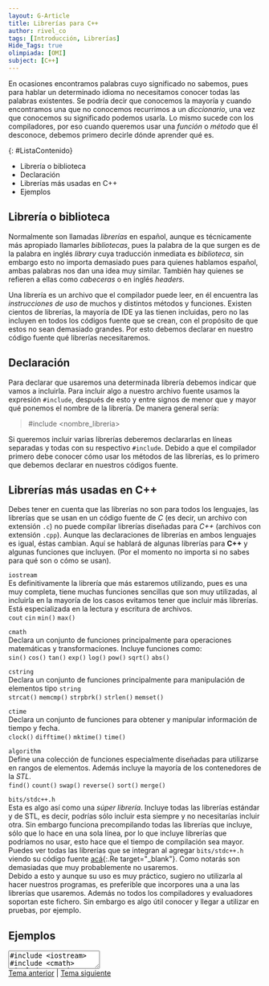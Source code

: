 ```yaml
---
layout: G-Article
title: Librerías para C++
author: rivel_co
tags: [Introducción, Librerías]
Hide_Tags: true
olimpiada: [OMI]
subject: [C++]
---
```


En ocasiones encontramos palabras cuyo significado no sabemos, pues para hablar un determinado idioma no necesitamos conocer todas las palabras existentes. Se podría decir que conocemos la mayoría y cuando encontramos una que no conocemos recurrimos a un *diccionario*, una vez que conocemos su significado podemos usarla. Lo mismo sucede con los compiladores, por eso cuando queremos usar una *función* o *método* que él desconoce, debemos primero decirle dónde aprender qué es.

{: #ListaContenido}
- Librería o biblioteca
- Declaración
- Librerías más usadas en C++
- Ejemplos

## Librería o biblioteca

Normalmente son llamadas *librerías* en español, aunque es técnicamente más apropiado llamarles *bibliotecas*, pues la palabra de la que surgen es de la palabra en inglés *library* cuya traducción inmediata es *biblioteca*, sin embargo esto no importa demasiado pues para quienes hablamos español, ambas palabras nos dan una idea muy similar. También hay quienes se refieren a ellas como *cabeceras* o en inglés *headers*.

Una librería es un archivo que el compilador puede leer, en él encuentra las *instrucciones de uso* de muchos y distintos métodos y funciones. Existen cientos de librerías, la mayoría de IDE ya las tienen incluidas, pero no las incluyen en todos los códigos fuente que se crean, con el propósito de que estos no sean demasiado grandes. Por esto debemos declarar en nuestro código fuente qué librerías necesitaremos.

## Declaración

Para declarar que usaremos una determinada librería debemos indicar que vamos a incluirla. Para incluir algo a nuestro archivo fuente usamos la expresión `#include`, después de esto y entre signos de menor que y mayor qué ponemos el nombre de la librería. De manera general sería:

> #include &lt;nombre_libreria&gt;

Si queremos incluir varias librerías deberemos declararlas en líneas separadas y todas con su respectivo `#include`. Debido a que el compilador primero debe conocer cómo usar los métodos de las librerías, es lo primero que debemos declarar en nuestros códigos fuente.

## Librerías más usadas en C++

Debes tener en cuenta que las librerías no son para todos los lenguajes, las librerías que se usan en un código fuente de *C* (es decir, un archivo con extensión `.c`) no puede compilar librerías diseñadas para *C++* (archivos con extensión `.cpp`). Aunque las declaraciones de librerías en ambos lenguajes es igual, éstas cambian. Aquí se hablará de algunas librerías para **C++** y algunas funciones que incluyen. (<span>Por el momento no importa si no sabes para qué son o cómo se usan</span>).

`iostream`
<br>
Es definitivamente la librería que más estaremos utilizando, pues es una muy completa, tiene muchas funciones sencillas que son muy utilizadas, al incluirla en la mayoría de los casos evitamos tener que incluir más librerías. Está especializada en la lectura y escritura de archivos.
<br>
`cout` `cin` `min()` `max()`

`cmath`
<br>
Declara un conjunto de funciones principalmente para operaciones matemáticas y transformaciones. Incluye funciones como:
<br>
`sin()` `cos()` `tan()` `exp()` `log()` `pow()` `sqrt()` `abs()`

`cstring`
<br>
Declara un conjunto de funciones principalmente para manipulación de elementos tipo `string`
<br>
`strcat()` `memcmp()` `strpbrk()` `strlen()` `memset()`

`ctime`
<br>
Declara un conjunto de funciones para obtener y manipular información de tiempo y fecha.
<br>
`clock()` `difftime()` `mktime()` `time()`

`algorithm`
<br>
Define una colección de funciones especialmente diseñadas para utilizarse en rangos de elementos. Además incluye la mayoría de los contenedores de la *STL*.
<br>
`find()` `count()` `swap()` `reverse()` `sort()` `merge()`

`bits/stdc++.h`
<br>
Esta es algo así como una *súper librería*. Incluye todas las librerías estándar y de STL, es decir, podrías sólo incluir esta siempre y no necesitarías incluir otra. Sin embargo funciona precompilando todas las librerías que incluye, sólo que lo hace en una sola línea, por lo que incluye librerías que podríamos no usar, esto hace que el tiempo de compilación sea mayor.
<br>
Puedes ver todas las librerías que se integran al agregar `bits/stdc++.h` viendo su código fuente [acá](https://gist.github.com/eduarc/6022859){:.Re target="_blank"}. Como notarás son demasiadas que muy probablemente no usaremos.
<br>
Debido a esto y aunque su uso es muy práctico, sugiero no utilizarla al hacer nuestros programas, es preferible que incorpores una a una las librerías que usaremos. Además no todos los compiladores y evaluadores soportan este fichero. Sin embargo es algo útil conocer y llegar a utilizar en pruebas, por ejemplo.

## Ejemplos

<textarea class="cpp">
#include &lt;iostream&gt;
#include &lt;cmath&gt;
#include &lt;cstring&gt;
#include &lt;bits/stdc++.h&gt;</textarea>

<div class="Nav">
	<a href="{{ site.baseurl }}/C++/Introduccion/Compilador/">Tema anterior</a> | <a href="{{ site.baseurl }}/C++/Introduccion/Variables/">Tema siguiente</a>
</div>
